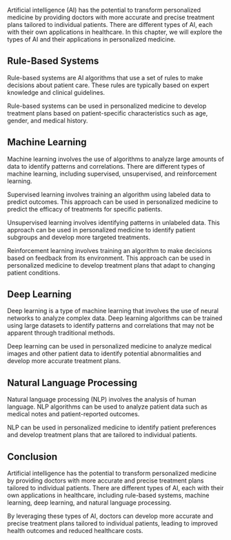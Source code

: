 
Artificial intelligence (AI) has the potential to transform personalized medicine by providing doctors with more accurate and precise treatment plans tailored to individual patients. There are different types of AI, each with their own applications in healthcare. In this chapter, we will explore the types of AI and their applications in personalized medicine.

Rule-Based Systems
------------------

Rule-based systems are AI algorithms that use a set of rules to make decisions about patient care. These rules are typically based on expert knowledge and clinical guidelines.

Rule-based systems can be used in personalized medicine to develop treatment plans based on patient-specific characteristics such as age, gender, and medical history.

Machine Learning
----------------

Machine learning involves the use of algorithms to analyze large amounts of data to identify patterns and correlations. There are different types of machine learning, including supervised, unsupervised, and reinforcement learning.

Supervised learning involves training an algorithm using labeled data to predict outcomes. This approach can be used in personalized medicine to predict the efficacy of treatments for specific patients.

Unsupervised learning involves identifying patterns in unlabeled data. This approach can be used in personalized medicine to identify patient subgroups and develop more targeted treatments.

Reinforcement learning involves training an algorithm to make decisions based on feedback from its environment. This approach can be used in personalized medicine to develop treatment plans that adapt to changing patient conditions.

Deep Learning
-------------

Deep learning is a type of machine learning that involves the use of neural networks to analyze complex data. Deep learning algorithms can be trained using large datasets to identify patterns and correlations that may not be apparent through traditional methods.

Deep learning can be used in personalized medicine to analyze medical images and other patient data to identify potential abnormalities and develop more accurate treatment plans.

Natural Language Processing
---------------------------

Natural language processing (NLP) involves the analysis of human language. NLP algorithms can be used to analyze patient data such as medical notes and patient-reported outcomes.

NLP can be used in personalized medicine to identify patient preferences and develop treatment plans that are tailored to individual patients.

Conclusion
----------

Artificial intelligence has the potential to transform personalized medicine by providing doctors with more accurate and precise treatment plans tailored to individual patients. There are different types of AI, each with their own applications in healthcare, including rule-based systems, machine learning, deep learning, and natural language processing.

By leveraging these types of AI, doctors can develop more accurate and precise treatment plans tailored to individual patients, leading to improved health outcomes and reduced healthcare costs.
